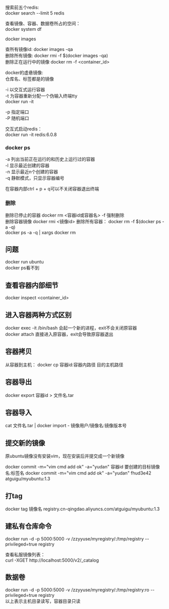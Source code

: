 
搜索前五个redis:  
docker search --limit 5 redis  

查看镜像、容器、数据卷所占的空间：  
docker system df

docker images

查所有镜像id: docker images -qa  
删除所有镜像: docker rmi -f $(docker images -qa)  
删除正在运行中的镜像 docker rm -f <container_id>  

docker的虚悬镜像:  
仓库名、标签都是<none>的镜像


-i 以交互式运行容器  
-t 为容器重新分配一个伪输入终端tty    
docker run -it  

-p 指定端口  
-P 随机端口

交互式启动redis：  
docker run -it redis:6.0.8

### docker ps

-a 列出当前正在运行的和历史上运行过的容器  
-l 显示最近创建的容器  
-n 显示最近n个创建的容器  
-q 静默模式，只显示容器编号  

在容器内部ctrl + p + q可以不关闭容器退出终端  

### 删除

删除已停止的容器 docker rm <容器id或容器名> 
-f 强制删除  
删除容器镜像    docker rmi <镜像id>
删除所有容器：  docker rm -f $(docker ps -a -q)  
              docker ps -a -q | xargs docker rm  

## 问题

docker run ubuntu  
docker ps看不到  

## 查看容器内部细节

docker inspect <container_id>

## 进入容器两种方式区别

docker exec -it <container id> /bin/bash 会起一个新的进程，exit不会关闭原容器  
docker attach <container id> 直接进入原容器，exit会导致原容器退出  

## 容器拷贝

从容器到主机：  docker cp 容器id:容器内路径 目的主机路径  

## 容器导出

docker export 容器id > 文件名.tar

## 容器导入

cat 文件名.tar | docker import - 镜像用户/镜像名:镜像版本号

## 提交新的镜像

原ubuntu镜像没有安装vim，现在安装后并提交成一个新镜像

docker commit -m="vim cmd add ok" -a="yudan" 容器id 要创建的目标镜像名:标签名
docker commit -m="vim cmd add ok" -a="yudan" fhud3e42 atguigu/myubuntu:1.3

## 打tag

docker tag 镜像名 registry.cn-qingdao.aliyuncs.com/atguigu/myubuntu:1.3

## 建私有仓库命令

docker run -d -p 5000:5000 -v /zzyyuse/myregistry/:/tmp/registry --privileged=true registry

查看私服镜像列表：  
curl -XGET http://localhost:5000/v2/_catalog

## 数据卷

docker run -d -p 5000:5000 -v /zzyyuse/myregistry/:/tmp/registry:ro --privileged=true registry  
以上表示主机目录读写，容器目录只读  